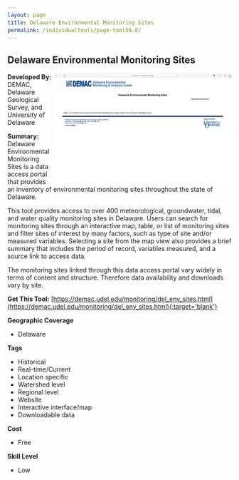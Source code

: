 ```yaml
---
layout: page
title: Delaware Environmental Monitoring Sites
permalink: /individualtools/page-tool59.0/
---
```

## Delaware Environmental Monitoring Sites

<img src="/images/scaled_250_400/TOOLID_59.0_ScreenCapture-1.png" style="max-height:250px;max-width:400;" align="right"/>

**Developed By:** DEMAC, Delaware Geological Survey, and University of Delaware


**Summary:** Delaware Environmental Monitoring Sites is a data access portal that provides an inventory of environmental monitoring sites throughout the state of Delaware.

This tool provides access to over 400 meteorological, groundwater, tidal, and water quality monitoring sites in Delaware. Users can search for monitoring sites through an interactive map, table, or list of monitoring sites and filter sites of interest by many factors, such as type of site and/or measured variables. Selecting a site from the map view also provides a brief summary that includes the period of record, variables measured, and a source link to access data.

The monitoring sites linked through this data access portal vary widely in terms of content and structure. Therefore data availability and downloads vary by site.

**Get This Tool:** [https://demac.udel.edu/monitoring/del_env_sites.html](https://demac.udel.edu/monitoring/del_env_sites.html){:target='blank'}

**Geographic Coverage**

* Delaware

**Tags**

*  Historical 
*  Real-time/Current
*  Location specific
*  Watershed level
*  Regional level
*  Website
*  Interactive interface/map
*  Downloadable data

**Cost**

* Free

**Skill Level**

* Low
